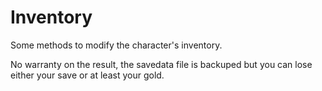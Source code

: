 ﻿# Inventory

Some methods to modify the character's inventory.

No warranty on the result, the savedata file is backuped but you can lose either your save or at least your gold.